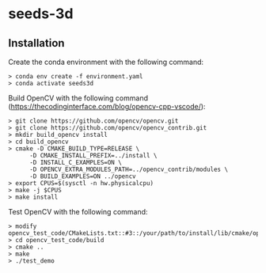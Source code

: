 # seeds-3d


## Installation

Create the conda environment with the following command:
```
> conda env create -f environment.yaml
> conda activate seeds3d
```

Build OpenCV with the following command (https://thecodinginterface.com/blog/opencv-cpp-vscode/):
```
> git clone https://github.com/opencv/opencv.git
> git clone https://github.com/opencv/opencv_contrib.git
> mkdir build_opencv install
> cd build_opencv
> cmake -D CMAKE_BUILD_TYPE=RELEASE \
      -D CMAKE_INSTALL_PREFIX=../install \
      -D INSTALL_C_EXAMPLES=ON \
      -D OPENCV_EXTRA_MODULES_PATH=../opencv_contrib/modules \
      -D BUILD_EXAMPLES=ON ../opencv
> export CPUS=$(sysctl -n hw.physicalcpu)
> make -j $CPUS
> make install
```

Test OpenCV with the following command:
```
> modify opencv_test_code/CMakeLists.txt::#3::/your/path/to/install/lib/cmake/opencv4
> cd opencv_test_code/build
> cmake ..
> make
> ./test_demo
```